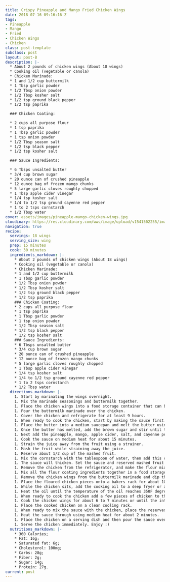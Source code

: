 ```yaml
---
title: Crispy Pineapple and Mango Fried Chicken Wings
date: 2018-07-16 09:16:16 Z
tags:
- Pineapple
- Mango
- Fried
- Chicken Wings
- Chicken
class: post-template
subclass: post
layout: post-B
description: |-
  * About 2 pounds of chicken wings (About 18 wings)
  * Cooking oil (vegetable or canola)
  * Chicken Marinade:
  * 1 and 1/2 cup buttermilk
  * 1 Tbsp garlic powder
  * 1/2 Tbsp onion powder
  * 1/2 Tbsp kosher salt
  * 1/2 tsp ground black pepper
  * 1/2 tsp paprika

  ### Chicken Coating:

  * 2 cups all purpose flour
  * 1 tsp paprika
  * 1 Tbsp garlic powder
  * 1 tsp onion powder
  * 1/2 Tbsp season salt
  * 1/2 tsp black pepper
  * 1/2 tsp kosher salt

  ### Sauce Ingredients:

  * 6 Tbsps unsalted butter
  * 3/4 cup brown sugar
  * 20 ounce can of crushed pineapple
  * 12 ounce bag of frozen mango chunks
  * 5 large garlic cloves roughly chopped
  * 1 Tbsp apple cider vinegar
  * 1/4 tsp kosher salt
  * 1/4 to 1/2 tsp ground cayenne red pepper
  * 1 to 2 tsps cornstarch
  * 1/2 Tbsp water
cover: assets/images/pineapple-mango-chicken-wings.jpg
cloudinary: https://res.cloudinary.com/wws/image/upload/v1541502255/images/pineapple-mango-chicken-wings.jpg
navigation: true
recipe:
  servings: 18 wings
  serving_size: wing
  prep: 15 minutes
  cook: 30 minutes
  ingredients_markdown: |-
    * About 2 pounds of chicken wings (About 18 wings)
    * Cooking oil (vegetable or canola)
    * Chicken Marinade:
    * 1 and 1/2 cup buttermilk
    * 1 Tbsp garlic powder
    * 1/2 Tbsp onion powder
    * 1/2 Tbsp kosher salt
    * 1/2 tsp ground black pepper
    * 1/2 tsp paprika
    ### Chicken Coating:
    * 2 cups all purpose flour
    * 1 tsp paprika
    * 1 Tbsp garlic powder
    * 1 tsp onion powder
    * 1/2 Tbsp season salt
    * 1/2 tsp black pepper
    * 1/2 tsp kosher salt
    ### Sauce Ingredients:
    * 6 Tbsps unsalted butter
    * 3/4 cup brown sugar
    * 20 ounce can of crushed pineapple
    * 12 ounce bag of frozen mango chunks
    * 5 large garlic cloves roughly chopped
    * 1 Tbsp apple cider vinegar
    * 1/4 tsp kosher salt
    * 1/4 to 1/2 tsp ground cayenne red pepper
    * 1 to 2 tsps cornstarch
    * 1/2 Tbsp water
  directions_markdown: |-
    1. Start by marinating the wings overnight.
    1. Mix the marinade seasonings and buttermilk together.
    1. Place the chicken wings into a food storage container that can be closed.
    1. Pour the buttermilk marinade over the chicken.
    1. Cover the chicken and refrigerate for at least 9 hours.
    1. When ready to cook the chicken, start by making the sauce first.
    1. Place the butter into a medium saucepan and melt the butter using a medium heat.
    1. Once the butter has melted, add the brown sugar and stir until the sugar is blended.
    1. Next add the pineapple, mango, apple cider, salt, and cayenne pepper to the saucepan and stir until well blended.
    1. Cook the sauce on medium heat for about 15 minutes.
    1. Strain the juice away from the fruit using a strainer.
    1. Mash the fruit while straining away the juice.
    1. Reserve about 1/2 cup of the mashed fruit.
    1. Mix the cornstarch with the tablespoon of water, then add this cornstarch mixture to the strained juice and stir until blended.
    1. The sauce will thicken. Set the sauce and reserved mashed fruit aside.
    1. Remove the chicken from the refrigerator, and make the flour mixture that will be the crispy outside crust of the chicken.
    1. Mix all the flour coating ingredients together in a food storage bag or a large bowl.
    1. Remove the chicken wings from the buttermilk marinade and dip the wings into the flour mixture.
    1. Place the floured chicken pieces onto a bakers rack for about 10 minutes.
    1. While the chicken sits, add the cooking oil to a deep fryer or a large pan.
    1. Heat the oil until the temperature of the oil reaches 350F degrees.
    1. When ready to cook the chicken add a few pieces of chicken to the fryer at a time.
    1. Cook the chicken wings for about 6 to 7 minutes or until the internal temperature of the chicken reaches 165F degrees when a cooking thermometer is inserted into the thickest part of the chicken.
    1. Place the cooked chicken on a clean cooling rack.
    1. When ready to mix the sauce with the chicken, place the reserved fruit into the strained sauce.
    1. Heat the sauce through using medium heat for about 2 minutes.
    1. Place the chicken on a serving dish and then pour the sauce over the chicken.
    1. Serve the chicken immediately. Enjoy :)
  nutritions_markdown: |-
    * 360 Calories;
    * Fat: 16g;
    * Saturated fat: 6g;
    * Cholesterol: 100mg;
    * Carbs: 28g;
    * Fiber: 2g;
    * Sugar: 14g;
    * Protein: 27g.
current: post
---
```


